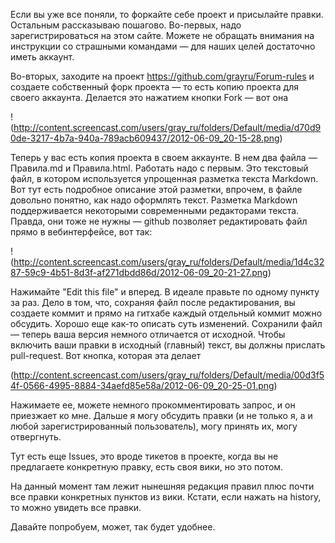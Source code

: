 Если вы уже все поняли, то форкайте себе проект и присылайте правки.
Остальным рассказываю пошагово.
Во-первых, надо зарегистрироваться на этом сайте. Можете не обращать внимания на инструкции со страшными командами — для наших целей достаточно иметь аккаунт.

Во-вторых, заходите на проект https://github.com/grayru/Forum-rules и создаете собственный форк проекта — то есть копию проекта для своего аккаунта. Делается это нажатием кнопки Fork — вот она

!(http://content.screencast.com/users/gray_ru/folders/Default/media/d70d90de-3217-4b7a-940a-789acb609437/2012-06-09_20-15-28.png)

Теперь у вас есть копия проекта в своем аккаунте. В нем два файла — Правила.md и Правила.html. Работать надо с первым. Это текстовый файл, в котором используется упрощенная разметка текста Markdown. Вот тут есть подробное описание этой разметки, впрочем, в файле довольно понятно, как надо оформлять текст.
Разметка Markdown поддерживается некоторыми современными редакторами текста. Правда, они тоже не нужны — github позволяет редактировать файл прямо в вебинтерфейсе, вот так:

!(http://content.screencast.com/users/gray_ru/folders/Default/media/1d4c3287-59c9-4b51-8d3f-af271dbdd86d/2012-06-09_20-21-27.png)

Нажимайте "Edit this file" и вперед.
В идеале правьте по одному пункту за раз. Дело в том, что, сохраняя файл после редактирования, вы создаете коммит и прямо на гитхабе каждый отдельный коммит можно обсудить. Хорошо еще как-то описать суть изменений.
Сохранили файл — теперь ваша версия немного отличается от исходной. Чтобы включить ваши правки в исходный (главный) текст, вы должны прислать pull-request. 
Вот кнопка, которая эта делает

(http://content.screencast.com/users/gray_ru/folders/Default/media/00d3f54f-0566-4995-8884-34aefd85e58a/2012-06-09_20-25-01.png)

Нажимаете ее, можете немного прокомментировать запрос, и он приезжает ко мне. Дальше я могу обсудить правки (и не только я, а и любой зарегистрированный пользователь), могу принять их, могу отвергнуть.

Тут есть еще Issues, это вроде тикетов в проекте, когда вы не предлагаете конкретную правку, есть своя вики, но это потом.

На данный момент там лежит нынешняя редакция правил плюс почти все правки конкретных пунктов из вики. Кстати, если нажать на history, то можно увидеть все правки.

Давайте попробуем, может, так будет удобнее.